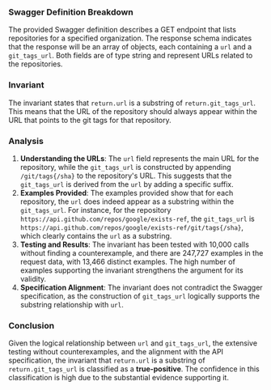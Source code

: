 ### Swagger Definition Breakdown
The provided Swagger definition describes a GET endpoint that lists repositories for a specified organization. The response schema indicates that the response will be an array of objects, each containing a `url` and a `git_tags_url`. Both fields are of type string and represent URLs related to the repositories.

### Invariant
The invariant states that `return.url` is a substring of `return.git_tags_url`. This means that the URL of the repository should always appear within the URL that points to the git tags for that repository.

### Analysis
1. **Understanding the URLs**: The `url` field represents the main URL for the repository, while the `git_tags_url` is constructed by appending `/git/tags{/sha}` to the repository's URL. This suggests that the `git_tags_url` is derived from the `url` by adding a specific suffix.
2. **Examples Provided**: The examples provided show that for each repository, the `url` does indeed appear as a substring within the `git_tags_url`. For instance, for the repository `https://api.github.com/repos/google/exists-ref`, the `git_tags_url` is `https://api.github.com/repos/google/exists-ref/git/tags{/sha}`, which clearly contains the `url` as a substring.
3. **Testing and Results**: The invariant has been tested with 10,000 calls without finding a counterexample, and there are 247,727 examples in the request data, with 13,466 distinct examples. The high number of examples supporting the invariant strengthens the argument for its validity.
4. **Specification Alignment**: The invariant does not contradict the Swagger specification, as the construction of `git_tags_url` logically supports the substring relationship with `url`.

### Conclusion
Given the logical relationship between `url` and `git_tags_url`, the extensive testing without counterexamples, and the alignment with the API specification, the invariant that `return.url` is a substring of `return.git_tags_url` is classified as a **true-positive**. The confidence in this classification is high due to the substantial evidence supporting it.
